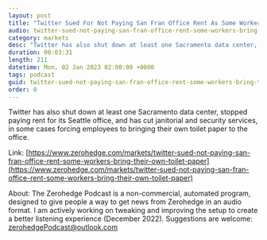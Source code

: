 ```yaml
---
layout: post
title: "Twitter Sued For Not Paying San Fran Office Rent As Some Workers Bring Their Own Toilet Paper"
audio: twitter-sued-not-paying-san-fran-office-rent-some-workers-bring-their-own-toilet-paper-0
category: markets
desc: "Twitter has also shut down at least one Sacramento data center, stopped paying rent for its Seattle office, and has cut janitorial and security services, in some cases forcing employees to bringing their own toilet paper to the office."
duration: 00:03:31
length: 211
datetime: Mon, 02 Jan 2023 02:00:00 +0000
tags: podcast
guid: twitter-sued-not-paying-san-fran-office-rent-some-workers-bring-their-own-toilet-paper-0
order: 0
---
```

Twitter has also shut down at least one Sacramento data center, stopped paying rent for its Seattle office, and has cut janitorial and security services, in some cases forcing employees to bringing their own toilet paper to the office.

Link: [https://www.zerohedge.com/markets/twitter-sued-not-paying-san-fran-office-rent-some-workers-bring-their-own-toilet-paper](https://www.zerohedge.com/markets/twitter-sued-not-paying-san-fran-office-rent-some-workers-bring-their-own-toilet-paper)

About: The Zerohedge Podcast is a non-commercial, automated program, designed to give people a way to get news from Zerohedge in an audio format.  I am actively working on tweaking and improving the setup to create a better listening experience (December 2022).  Suggestions are welcome: [zerohedgePodcast@outlook.com](mailto:zerohedgePodcast@outlook.com)